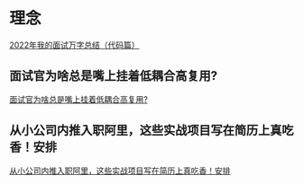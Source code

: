 # 理念

[2022年我的面试万字总结（代码篇）](https://juejin.cn/post/7151221875224346637)

## 面试官为啥总是嘴上挂着低耦合高复用?

[面试官为啥总是嘴上挂着低耦合高复用?](https://juejin.cn/post/7143873919412355109)

## 从小公司内推入职阿里，这些实战项目写在简历上真吃香！安排
[从小公司内推入职阿里，这些实战项目写在简历上真吃香！安排](https://juejin.cn/post/7143812283109408782)